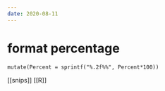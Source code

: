 ```yaml
---
date: 2020-08-11
---
```


# format percentage

    mutate(Percent = sprintf("%.2f%%", Percent*100))

[[snips]]
[[R]]


